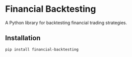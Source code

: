 # Financial Backtesting

A Python library for backtesting financial trading strategies.

## Installation

```bash
pip install financial-backtesting